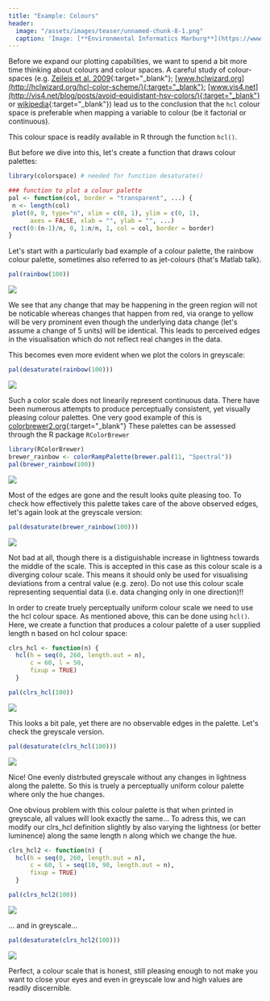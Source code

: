 ```yaml
---
title: "Example: Colours"
header:
  image: "/assets/images/teaser/unnamed-chunk-8-1.png"
  caption: 'Image: [**Environmental Informatics Marburg**](https://www.uni-marburg.de/en/fb19/disciplines/physisch/environmentalinformatics)'
---
```



Before we expand our plotting capabilities, we want to spend a bit more time 
thinking about colours and colour spaces. A careful study of colour-spaces 
(e.g. [Zeileis et al. 2009](http://statmath.wu.ac.at/~zeileis/papers/Zeileis+Hornik+Murrell-2009.pdf){:target="_blank"}; 
[www.hclwizard.org](http://hclwizard.org/hcl-color-scheme/){:target="_blank"}; 
[www.vis4.net](http://vis4.net/blog/posts/avoid-equidistant-hsv-colors/){:target="_blank"} or 
[wikipedia](https://en.wikipedia.org/wiki/HSL_and_HSV){:target="_blank"}) 
lead us to the conclusion that the ```hcl``` colour space is preferable when mapping a variable to colour (be it factorial or continuous).

This colour space is readily available in R through the function `hcl()`.

But before we dive into this, let's create a function that draws colour palettes:


```r
library(colorspace) # needed for function desaturate()

### function to plot a colour palette
pal <- function(col, border = "transparent", ...) {
 n <- length(col)
 plot(0, 0, type="n", xlim = c(0, 1), ylim = c(0, 1),
      axes = FALSE, xlab = "", ylab = "", ...)
 rect(0:(n-1)/n, 0, 1:n/n, 1, col = col, border = border)
}
```

Let's start with a particularly bad example of a colour palette, the rainbow colour palette,
sometimes also referred to as jet-colours (that's Matlab talk).


```r
pal(rainbow(100))
```

<img src="{{ site.baseurl }}/assets/images/rmd_images/e11-02/unnamed-chunk-2-1.png" style="display: block; margin: auto;" />

We see that any change that may be happening in the green region will not be noticable
whereas changes that happen from red, via orange to yellow will be very prominent even though 
the underlying data change (let's assume a change of 5 units) will be identical. This leads to 
perceived edges in the visualisation which do not reflect real changes in the data.

This becomes even more evident when we plot the colors in greyscale:


```r
pal(desaturate(rainbow(100)))
```

<img src="{{ site.baseurl }}/assets/images/rmd_images/e11-02/unnamed-chunk-3-1.png" style="display: block; margin: auto;" />

Such a color scale does not linearily represent continuous data.
There have been numerous attempts to produce perceptually consistent, yet visually pleasing
colour palettes. One very good example of this is [colorbrewer2.org](http://www.colorbrewer2.org){:target="_blank"}
These palettes can be assessed through the R package `RColorBrewer`


```r
library(RColorBrewer)
brewer_rainbow <- colorRampPalette(brewer.pal(11, "Spectral"))
pal(brewer_rainbow(100))
```

<img src="{{ site.baseurl }}/assets/images/rmd_images/e11-02/unnamed-chunk-4-1.png" style="display: block; margin: auto;" />

Most of the edges are gone and the result looks quite pleasing too.
To check how effectively this palette takes care of the above observed edges,
let's again look at the greyscale version:


```r
pal(desaturate(brewer_rainbow(100)))
```

<img src="{{ site.baseurl }}/assets/images/rmd_images/e11-02/unnamed-chunk-5-1.png" style="display: block; margin: auto;" />

Not bad at all, though there is a distiguishable increase in lightness towards the middle of the scale.
This is accepted in this case as this colour scale is a diverging colour scale. This means it should only be used for visualising deviations from a central value (e.g. zero). Do not use this colour scale representing sequential data (i.e. data changing only in one direction)!!

In order to create truely perceptually uniform colour scale we need to use the hcl colour space. As mentioned above, this can be done using `hcl()`. Here, we create a function that produces a colour palette of a user supplied length n based on hcl colour space:


```r
clrs_hcl <- function(n) {
  hcl(h = seq(0, 260, length.out = n), 
      c = 60, l = 50, 
      fixup = TRUE)
  }

pal(clrs_hcl(100))
```

<img src="{{ site.baseurl }}/assets/images/rmd_images/e11-02/unnamed-chunk-6-1.png" style="display: block; margin: auto;" />

This looks a bit pale, yet there are no observable edges in the palette. Let's check the greyscale version.


```r
pal(desaturate(clrs_hcl(100)))
```

<img src="{{ site.baseurl }}/assets/images/rmd_images/e11-02/unnamed-chunk-7-1.png" style="display: block; margin: auto;" />

Nice! One evenly distrbuted greyscale without any changes in lightness along the palette. So this is truely a perceptually uniform colour palette where only the hue changes.

One obvious problem with this colour palette is that when printed in greyscale, all values will look exactly the same... To adress this, we can modify our clrs_hcl definition slightly by also varying the lightness (or better luminence) along the same length n along which we change the hue.


```r
clrs_hcl2 <- function(n) {
  hcl(h = seq(0, 260, length.out = n), 
      c = 60, l = seq(10, 90, length.out = n), 
      fixup = TRUE)
  }

pal(clrs_hcl2(100))
```

<img src="{{ site.baseurl }}/assets/images/rmd_images/e11-02/unnamed-chunk-8-1.png" style="display: block; margin: auto;" />

... and in greyscale...


```r
pal(desaturate(clrs_hcl2(100)))
```

<img src="{{ site.baseurl }}/assets/images/rmd_images/e11-02/unnamed-chunk-9-1.png" style="display: block; margin: auto;" />

Perfect, a colour scale that is honest, still pleasing enough to not make you want to close your eyes and even in greyscale low and high values are readily discernible.

